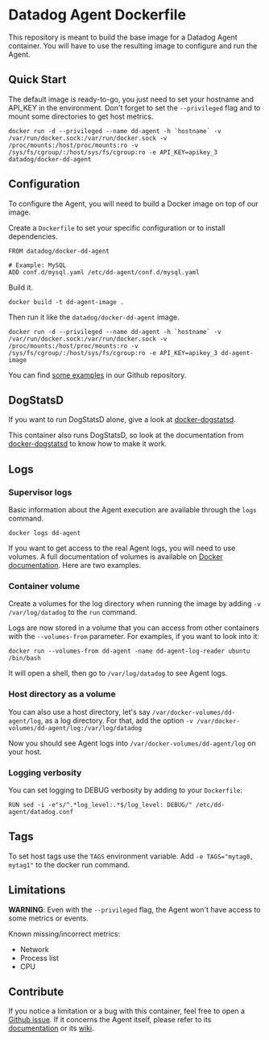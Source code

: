 # Datadog Agent Dockerfile

This repository is meant to build the base image for a Datadog Agent container. You will have to use the resulting image to configure and run the Agent.


## Quick Start

The default image is ready-to-go, you just need to set your hostname and API_KEY in the environment. Don't forget to set the `--privileged` flag and to mount some directories to get host metrics.

```
docker run -d --privileged --name dd-agent -h `hostname` -v /var/run/docker.sock:/var/run/docker.sock -v /proc/mounts:/host/proc/mounts:ro -v /sys/fs/cgroup/:/host/sys/fs/cgroup:ro -e API_KEY=apikey_3 datadog/docker-dd-agent
```

## Configuration

To configure the Agent, you will need to build a Docker image on top of our image.

Create a `Dockerfile` to set your specific configuration or to install dependencies.

```
FROM datadog/docker-dd-agent

# Example: MySQL
ADD conf.d/mysql.yaml /etc/dd-agent/conf.d/mysql.yaml
```

Build it.

`docker build -t dd-agent-image .`

Then run it like the `datadog/docker-dd-agent` image.

```
docker run -d --privileged --name dd-agent -h `hostname` -v /var/run/docker.sock:/var/run/docker.sock -v /proc/mounts:/host/proc/mounts:ro -v /sys/fs/cgroup/:/host/sys/fs/cgroup:ro -e API_KEY=apikey_3 dd-agent-image
```

You can find [some examples](https://github.com/DataDog/docker-dd-agent/tree/master/examples) in our Github repository.

## DogStatsD

If you want to run DogStatsD alone, give a look at [docker-dogstatsd](https://github.com/DataDog/docker-dogstatsd).

This container also runs DogStatsD, so look at the documentation from [docker-dogstatsd](https://github.com/DataDog/docker-dogstatsd/blob/master/README.md) to know how to make it work.


## Logs

### Supervisor logs

Basic information about the Agent execution are available through the `logs` command.

`docker logs dd-agent`

If you want to get access to the real Agent logs, you will need to use volumes.
A full documentation of volumes is available on [Docker documentation](http://docs.docker.io/use/working_with_volumes/). Here are two examples.

### Container volume

Create a volumes for the log directory when running the image by adding `-v /var/log/datadog` to the `run` command.

Logs are now stored in a volume that you can access from other containers with the `--volumes-from` parameter. For examples, if you want to look into it:

`docker run --volumes-from dd-agent -name dd-agent-log-reader ubuntu /bin/bash`

It will open a shell, then go to `/var/log/datadog` to see Agent logs.


### Host directory as a volume

You can also use a host directory, let's say `/var/docker-volumes/dd-agent/log`, as a log directory. For that, add the option `-v /var/docker-volumes/dd-agent/log:/var/log/datadog`

Now you should see Agent logs into `/var/docker-volumes/dd-agent/log` on your host.


### Logging verbosity

You can set logging to DEBUG verbosity by adding to your `Dockerfile`:

```
RUN sed -i -e"s/^.*log_level:.*$/log_level: DEBUG/" /etc/dd-agent/datadog.conf
```

## Tags

To set host tags use the ``TAGS`` environment variable. Add `-e TAGS="mytag0, mytag1"` to the docker run command.


## Limitations

**WARNING**: Even with the `--privileged` flag, the Agent won't have access to some metrics or events.

Known missing/incorrect metrics:

* Network
* Process list
* CPU


## Contribute

If you notice a limitation or a bug with this container, feel free to open a [Github issue](https://github.com/DataDog/docker-dd-agent/issues). If it concerns the Agent itself, please refer to its [documentation](http://docs.datadoghq.com/) or its [wiki](https://github.com/DataDog/dd-agent/wiki).
